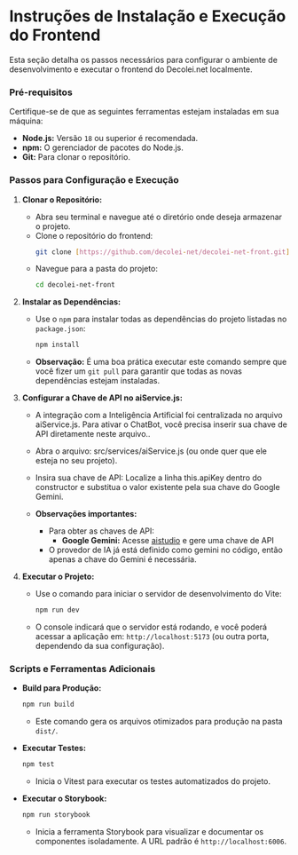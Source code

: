 # Instruções de Instalação e Execução do Frontend

Esta seção detalha os passos necessários para configurar o ambiente de desenvolvimento e executar o frontend do Decolei.net localmente.

### Pré-requisitos

Certifique-se de que as seguintes ferramentas estejam instaladas em sua máquina:

* **Node.js:** Versão `18` ou superior é recomendada.
* **npm:** O gerenciador de pacotes do Node.js.
* **Git:** Para clonar o repositório.

### Passos para Configuração e Execução

1.  **Clonar o Repositório:**
    * Abra seu terminal e navegue até o diretório onde deseja armazenar o projeto.
    * Clone o repositório do frontend:
        ```bash
        git clone [https://github.com/decolei-net/decolei-net-front.git](https://github.com/decolei-net/decolei-net-front.git)
        ```
    * Navegue para a pasta do projeto:
        ```bash
        cd decolei-net-front
        ```

2.  **Instalar as Dependências:**
    * Use o `npm` para instalar todas as dependências do projeto listadas no `package.json`:
        ```bash
        npm install
        ```
    * **Observação:** É uma boa prática executar este comando sempre que você fizer um `git pull` para garantir que todas as novas dependências estejam instaladas.

3.  **Configurar a Chave de API no aiService.js:**
    * A integração com a Inteligência Artificial foi centralizada no arquivo aiService.js. Para ativar o ChatBot, você precisa inserir sua chave de API diretamente neste arquivo..
    * Abra o arquivo: src/services/aiService.js (ou onde quer que ele esteja no seu projeto).
    * Insira sua chave de API: Localize a linha this.apiKey dentro do constructor e substitua o valor existente pela sua chave do Google Gemini.

    * **Observações importantes:**
        * Para obter as chaves de API:
            * **Google Gemini:** Acesse [aistudio](https://aistudio.google.com/app/apikey) e gere uma chave de API
        * O provedor de IA já está definido como gemini no código, então apenas a chave do Gemini é necessária.

4.  **Executar o Projeto:**
    * Use o comando para iniciar o servidor de desenvolvimento do Vite:
        ```bash
        npm run dev
        ```
    * O console indicará que o servidor está rodando, e você poderá acessar a aplicação em:
        `http://localhost:5173` (ou outra porta, dependendo da sua configuração).

### Scripts e Ferramentas Adicionais

* **Build para Produção:**
    ```bash
    npm run build
    ```
    * Este comando gera os arquivos otimizados para produção na pasta `dist/`.

* **Executar Testes:**
    ```bash
    npm test
    ```
    * Inicia o Vitest para executar os testes automatizados do projeto.

* **Executar o Storybook:**
    ```bash
    npm run storybook
    ```
    * Inicia a ferramenta Storybook para visualizar e documentar os componentes isoladamente. A URL padrão é `http://localhost:6006`.